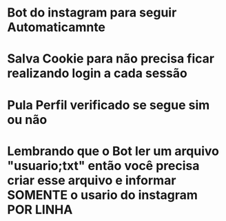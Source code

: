 # Bot do instagram para seguir Automaticamnte
# Salva Cookie para não precisa ficar realizando login a cada sessão
# Pula Perfil verificado se segue sim ou não
# Lembrando que o Bot ler um arquivo "usuario;txt" então você precisa criar esse arquivo e informar SOMENTE o usario do instagram POR LINHA
